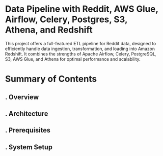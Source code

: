 # Data Pipeline with Reddit, AWS Glue, Airflow, Celery, Postgres, S3,  Athena, and Redshift
This project offers a full-featured ETL pipeline for Reddit data, designed to efficiently handle data ingestion, transformation, and loading into Amazon Redshift. It combines the strengths of Apache Airflow, Celery, PostgreSQL, S3, AWS Glue, and Athena for optimal performance and scalability.

# Summary of Contents
## . Overview
## . Architecture

## . Prerequisites

## . System Setup
